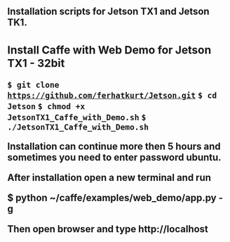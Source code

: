 <h2>Installation scripts for Jetson TX1 and Jetson TK1.<h2b>

<h3>Install Caffe with Web Demo for Jetson TX1 - 32bit</h3>

<code>$ git clone https://github.com/ferhatkurt/Jetson.git</code>
<code>$ cd Jetson</code>
<code>$ chmod +x JetsonTX1_Caffe_with_Demo.sh</code>
<code>$ ./JetsonTX1_Caffe_with_Demo.sh</code>



Installation can continue more then 5 hours and sometimes you need to enter password ubuntu.

After installation open a new terminal and run 

$ python ~/caffe/examples/web_demo/app.py -g

Then open browser and type http://localhost
